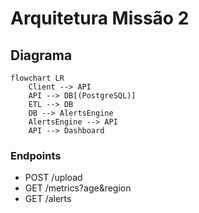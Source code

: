 # Arquitetura Missão 2

## Diagrama

```mermaid
flowchart LR
    Client --> API
    API --> DB[(PostgreSQL)]
    ETL --> DB
    DB --> AlertsEngine
    AlertsEngine --> API
    API --> Dashboard
```

### Endpoints
- POST /upload
- GET /metrics?age&region
- GET /alerts
